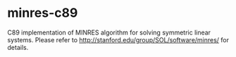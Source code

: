 # minres-c89
C89 implementation of MINRES algorithm for solving symmetric linear systems. 
Please refer to http://stanford.edu/group/SOL/software/minres/ for details.

